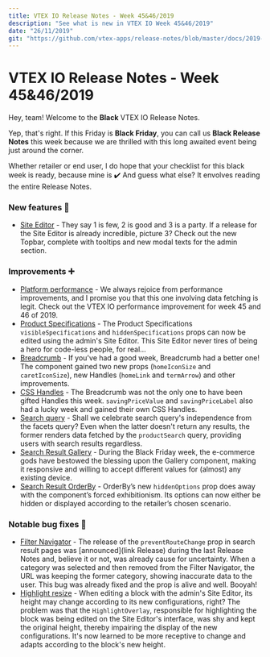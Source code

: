 ```yaml
---
title: VTEX IO Release Notes - Week 45&46/2019
description: "See what is new in VTEX IO Week 45&46/2019"
date: "26/11/2019"
git: "https://github.com/vtex-apps/release-notes/blob/master/docs/2019-week-45-46/README.md"
---
```


# VTEX IO Release Notes - Week 45&46/2019

Hey, team! Welcome to the **Black** VTEX IO Release Notes.

Yep, that's right. If this Friday is **Black Friday**, you can call us **Black Release Notes** this week because we are thrilled with this long awaited event being just around the corner.

Whether retailer or end user, I do hope that your checklist for this black week is ready, because mine is :heavy_check_mark: And guess what else? It envolves reading the entire Release Notes.

### New features :rocket:

- [Site Editor](https://vtex.io/docs/releases/2019-week-45-46/site-editor) - They say 1 is few, 2 is good and 3 is a party. If a release for the Site Editor is already incredible, picture 3? Check out the new Topbar, complete with tooltips and new modal texts for the admin section.

### Improvements :heavy_plus_sign:

- [Platform performance](https://vtex.io/docs/releases/2019-week-45-46/platform-performance) - We always rejoice from performance improvements, and I promise you that this one involving data fetching is legit. Check out the VTEX IO performance improvement for week 45 and 46 of 2019.
- [Product Specifications](https://vtex.io/docs/releases/2019-week-45-46/product-specifications) - The Product Specifications `visibleSpecifications` and `hiddenSpecifications` props can now be edited using the admin's Site Editor. This Site Editor never tires of being a hero for code-less people, for real...
- [Breadcrumb](https://vtex.io/docs/releases/2019-week-45-46/breadcrumb) - If you've had a good week, Breadcrumb had a better one! The component gained two new props (`homeIconSize` and `caretIconSize`), new Handles (`homeLink` and `termArrow`) and other improvements.
- [CSS Handles](https://vtex.io/docs/releases/2019-week-45-46/css-handles) - The Breadcrumb was not the only one to have been gifted Handles this week. `savingPriceValue` and `savingPriceLabel` also had a lucky week and gained their own CSS Handles.
- [Search query](https://vtex.io/docs/releases/2019-week-45-46/search-query) - Shall we celebrate search query's independence from the facets query? Even when the latter doesn't return any results, the former renders data fetched by the `productSearch` query, providing users with search results regardless.
- [Search Result Gallery](https://vtex.io/docs/releases/2019-week-45-46/search-result-gallery) - During the Black Friday week, the e-commerce gods have bestowed the blessing upon the Gallery component, making it responsive and willing to accept different values for (almost) any existing device.
- [Search Result OrderBy](search-result-orderby) - OrderBy’s new `hiddenOptions` prop does away with the component’s forced exhibitionism. Its options can now either be hidden or displayed according to the retailer’s chosen scenario.

### Notable bug fixes :bug:

- [Filter Navigator](https://github.com/vtex-apps/search-result/pull/272) - The release of the `preventRouteChange` prop in search result pages was [announced](link Release) during the last Release Notes and, believe it or not, was already cause for uncertainty. When a category was selected and then removed from the Filter Navigator, the URL was keeping the former category, showing inaccurate data to the user. This bug was already fixed and the prop is alive and well. Booyah!
- [Highlight resize](https://github.com/vtex-apps/admin-pages/pull/303) - When editing a block with the admin's Site Editor, its height may change according to its new configurations, right? The problem was that the `HighlightOverlay`, responsible for highlighting the block was being edited on the Site Editor's interface, was shy and kept the original height, thereby impairing the display of the new configurations. It's now learned to be more receptive to change and adapts according to the block's new height.
